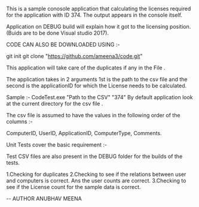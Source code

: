 This is a sample conosole application that calculating the licenses required for the application with ID 374.
The output appears in the console itself.

Application on DEBUG build will explain how it got to the licensing position.(Buids are to be done Visual studio 2017).

CODE CAN ALSO BE DOWNLOADED USING :-

git init 
git clone "https://github.com/ameena3/code.git"

This application will take care of the duplicates if any in the File .

The application takes in 2 arguments 1st is the path to the csv file and the second is the applicationID for which the License needs to be calculated.

Sample :- CodeTest.exe "Path to the CSV" "374"
By default application look at the current directory for the csv file . 

The csv file is assumed to have the values in the following order of the columns :-

ComputerID, UserID, ApplicationID, ComputerType, Comments.

Unit Tests cover the basic requirement :-

Test CSV files are also present in the DEBUG folder for the builds of the tests.

1.Checking for duplicates
2.Checking to see if the relations between user and computers is correct. Ans the user counts are correct.
3.Checking to see if the License count for the sample data is correct.  

-- AUTHOR 
ANUBHAV MEENA  
